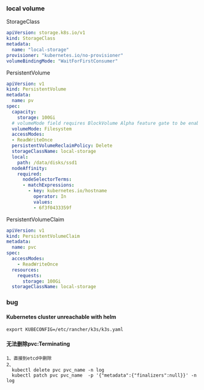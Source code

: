 ### local volume  
StorageClass  
```yaml  
apiVersion: storage.k8s.io/v1  
kind: StorageClass  
metadata:  
  name: "local-storage"  
provisioner: "kubernetes.io/no-provisioner"  
volumeBindingMode: "WaitForFirstConsumer"  
```  
PersistentVolume  
```yaml  
apiVersion: v1  
kind: PersistentVolume  
metadata:  
  name: pv  
spec:  
  capacity:  
    storage: 100Gi  
  # volumeMode field requires BlockVolume Alpha feature gate to be enabled.  
  volumeMode: Filesystem  
  accessModes:  
  - ReadWriteOnce  
  persistentVolumeReclaimPolicy: Delete  
  storageClassName: local-storage  
  local:  
    path: /data/disks/ssd1  
  nodeAffinity:  
    required:  
      nodeSelectorTerms:  
      - matchExpressions:  
        - key: kubernetes.io/hostname  
          operator: In  
          values:  
          - 6f3f0433359f  
```  
  
PersistentVolumeClaim  
```yaml  
apiVersion: v1  
kind: PersistentVolumeClaim  
metadata:  
  name: pvc  
spec:  
  accessModes:  
    - ReadWriteOnce  
  resources:  
    requests:  
      storage: 100Gi  
  storageClassName: local-storage  
```  
### bug  
#### Kubernetes cluster unreachable with helm  
```  
export KUBECONFIG=/etc/rancher/k3s/k3s.yaml  
```  
#### 无法删除pvc:Terminating  
```  
1、直接到etcd中删除  
2、  
  kubectl delete pvc pvc_name -n log  
  kubectl patch pvc pvc_name  -p '{"metadata":{"finalizers":null}}' -n log  
```  